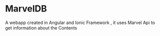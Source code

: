 # MarvelDB
A webapp created in Angular and Ionic Framework , it uses Marvel Api to get information about the Contents
